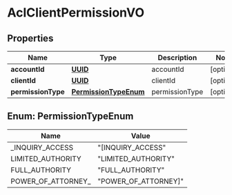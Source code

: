 
# AclClientPermissionVO

## Properties
Name | Type | Description | Notes
------------ | ------------- | ------------- | -------------
**accountId** | [**UUID**](UUID.md) | accountId |  [optional]
**clientId** | [**UUID**](UUID.md) | clientId |  [optional]
**permissionType** | [**PermissionTypeEnum**](#PermissionTypeEnum) | permissionType |  [optional]


<a name="PermissionTypeEnum"></a>
## Enum: PermissionTypeEnum
Name | Value
---- | -----
_INQUIRY_ACCESS | &quot;[INQUIRY_ACCESS&quot;
LIMITED_AUTHORITY | &quot;LIMITED_AUTHORITY&quot;
FULL_AUTHORITY | &quot;FULL_AUTHORITY&quot;
POWER_OF_ATTORNEY_ | &quot;POWER_OF_ATTORNEY]&quot;



